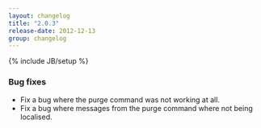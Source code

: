 ```yaml
---
layout: changelog
title: "2.0.3"
release-date: 2012-12-13
group: changelog
---
```

{% include JB/setup %}

### Bug fixes

- Fix a bug where the purge command was not working at all.
- Fix a bug where messages from the purge command where not being localised.
